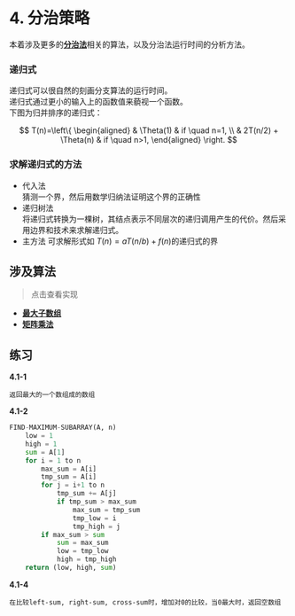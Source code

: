 # 4. 分治策略

本着涉及更多的[**分治法**](2.算法基础.md#分治法)相关的算法，以及分治法运行时间的分析方法。

### 递归式
递归式可以很自然的刻画分支算法的运行时间。  
递归式通过更小的输入上的函数值来藐视一个函数。  
下图为归并排序的递归式：  

$$ T(n)=\left\{
\begin{aligned}
& \Theta(1) & if \quad n=1, \\
& 2T(n/2) + \Theta(n) & if \quad n>1,
\end{aligned}
\right.
$$

### 求解递归式的方法
* 代入法  
猜测一个界，然后用数学归纳法证明这个界的正确性  
* 递归树法  
将递归式转换为一棵树，其结点表示不同层次的递归调用产生的代价。然后采用边界和技术来求解递归式。  
* 主方法  可求解形式如 $T(n) = aT(n/b) + f(n)$的递归式的界  

## 涉及算法
> 点击查看实现
+ **[最大子数组](/Code/Algorithms/A-04-1-MaxSubArray/max_subarray_realization.c)**  
+ **[矩阵乘法](/Code/Algorithms/A-04-2-MatrixMultiply/matrix_multiply_realization.c)**

## 练习
**4.1-1**
```
返回最大的一个数组成的数组
```
**4.1-2**  
``` python
FIND-MAXIMUM-SUBARRAY(A, n)
    low = 1
    high = 1
    sum = A[1]
    for i = 1 to n
        max_sum = A[i]
        tmp_sum = A[i]
        for j = i+1 to n
            tmp_sum += A[j]
            if tmp_sum > max_sum
                max_sum = tmp_sum
                tmp_low = i
                tmp_high = j
        if max_sum > sum
            sum = max_sum
            low = tmp_low
            high = tmp_high
    return (low, high, sum)
```
**4.1-4**
```
在比较left-sum, right-sum, cross-sum时，增加对0的比较，当0最大时，返回空数组
```